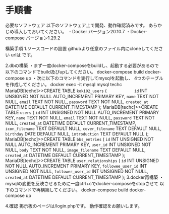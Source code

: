 # 手順書
必要なソフトウェア
以下のソフトウェア上で開発、動作確認済みです。
あらかじめ導入しておいてください。
・Docker バージョン20.10.7
・Docker-compose バージョン1.29.2

構築手順
1.ソースコードの設置
githubより任意のファイル内にcloneしてください
urlは  です。

2.dbの構築
・まず一度docker-composeをbuildし、起動する必要があるので
以下のコマンドでbuild及びupしてください。
docker-compose build
docker-compose up
・次に以下のコマンドを実行してmysqlを起動し、
4つのテーブルを作成してください。
docker exec -it mysql mysql techc
MariaDB[techc]>>CREATE TABLE `koki02_users` (
    　　　　　　`id` INT UNSIGNED NOT NULL AUTO_INCREMENT PRIMARY KEY,
		`name` TEXT NOT NULL,
		`email` TEXT NOT NULL,
    	 	`password` TEXT NOT NULL,
    		`created_at` DATETIME DEFAULT CURRENT_TIMESTAMP
		);
MariaDB[techc]>>CREATE TABLE `users` (
    		`id` INT UNSIGNED NOT NULL AUTO_INCREMENT PRIMARY KEY,
   		`name` TEXT NOT NULL,
    		`email` TEXT NOT NULL,
    		`password` TEXT NOT NULL,
    		`created_at` DATETIME DEFAULT CURRENT_TIMESTAMP,
    		`icon_filename` TEXT DEFAULT NULL,
    		`cover_filename` TEXT DEFAULT NULL,
    		`birthday` DATE DEFAULT NULL,
    		`introduction` TEXT DEFAULT NULL
		);
MariaDB[techc]>>CREATE TABLE `bbs_entries` (
    		`id` INT UNSIGNED NOT NULL AUTO_INCREMENT PRIMARY KEY,
    		`user_id` INT UNSIGNED NOT NULL,
    		`body` TEXT NOT NULL,
    		`image_filename` TEXT DEFAULT NULL,
    		`created_at` DATETIME DEFAULT CURRENT_TIMESTAMP
		);
MariaDB[techc]>>CREATE TABLE `user_relationships` (
    		`id` INT UNSIGNED NOT NULL AUTO_INCREMENT PRIMARY KEY,
    		`followee_user_id` INT UNSIGNED NOT NULL,
    		`follower_user_id` INT UNSIGNED NOT NULL,
    		`created_at` DATETIME DEFAULT CURRENT_TIMESTAMP
		);
3.docker再構築
・mysqlの変更を反映させるために一度ctrl+cでdocker-composeをstopさせて
以下のコマンドで再構築してください。
docker-compose build
docker-compose up

4.確認
掲示板のページは/login.phpです。
動作確認をお願いします。
